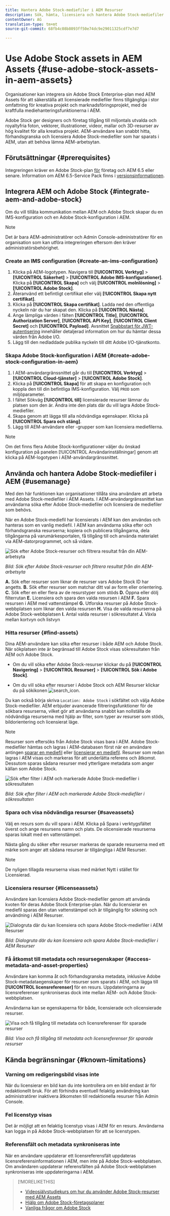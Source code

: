 ```yaml
---
title: Hantera Adobe Stock-mediefiler i AEM Resurser
description: Sök, hämta, licensiera och hantera Adobe Stock-mediefiler inifrån AEM. Använd de licensierade mediefilerna som andra digitala resurser.
contentOwner: AG
translation-type: tm+mt
source-git-commit: 68fb4c08b8093ff50e74dc9e29011325cdf7e7d7

---
```



# Use Adobe Stock assets in AEM Assets {#use-adobe-stock-assets-in-aem-assets}

Organisationer kan integrera sin Adobe Stock Enterprise-plan med AEM Assets för att säkerställa att licensierade mediefiler finns tillgängliga i stor omfattning för kreativa projekt och marknadsföringsprojekt, med de kraftfulla mediehanteringsfunktionerna i AEM.

Adobe Stock ger designers och företag tillgång till miljontals utvalda och royaltyfria foton, vektorer, illustrationer, videor, mallar och 3D-resurser av hög kvalitet för alla kreativa projekt. AEM-användare kan snabbt hitta, förhandsgranska och licensiera Adobe Stock-mediefiler som har sparats i AEM, utan att behöva lämna AEM-arbetsytan.

## Förutsättningar {#prerequisites}

Integreringen kräver en Adobe Stock-plan [för](https://stockenterprise.adobe.com/) företag och AEM 6.5 eller senare. Information om AEM 6.5-Service Pack finns i [versionsinformationen](/help/release-notes/sp-release-notes.md).

## Integrera AEM och Adobe Stock {#integrate-aem-and-adobe-stock}

Om du vill tillåta kommunikation mellan AEM och Adobe Stock skapar du en IMS-konfiguration och en Adobe Stock-konfiguration i AEM.

>[!NOTE]
>
>Det är bara AEM-administratörer och Admin Console-administratörer för en organisation som kan utföra integreringen eftersom den kräver administratörsbehörighet.

### Create an IMS configuration {#create-an-ims-configuration}

1. Klicka på AEM-logotypen. Navigera till **[!UICONTROL Verktyg]** > **[!UICONTROL Säkerhet]** > **[!UICONTROL Adobe IMS-konfigurationer]**. Klicka på **[!UICONTROL Skapa]** och välj **[!UICONTROL molnlösning]** > **[!UICONTROL Adobe Stock]**.
1. Återanvänd ett befintligt certifikat eller välj **[!UICONTROL Skapa nytt certifikat]**.
1. Klicka på **[!UICONTROL Skapa certifikat]**. Ladda ned den offentliga nyckeln när du har skapat den. Klicka på **[!UICONTROL Nästa]**.
1. Ange lämpliga värden i fälten **[!UICONTROL Title]**, **[!UICONTROL Authorization Server]**, **[!UICONTROL API Key]**, **[!UICONTROL Client Secret]** och **[!UICONTROL Payload]**. Avsnittet [Snabbstart för JWT-autentisering](https://www.adobe.io/authentication/auth-methods.html#!AdobeDocs/adobeio-auth/master/JWT/JWT.md) innehåller detaljerad information om hur du hämtar dessa värden från Adobe I/O.
1. Lägg till den nedladdade publika nyckeln till ditt Adobe I/O-tjänstkonto.

### Skapa Adobe Stock-konfiguration i AEM {#create-adobe-stock-configuration-in-aem}

1. I AEM-användargränssnittet går du till **[!UICONTROL Verktyg]** > **[!UICONTROL Cloud-tjänster]** > **[!UICONTROL Adobe Stock]**.
1. Klicka på **[!UICONTROL Skapa]** för att skapa en konfiguration och koppla den till din befintliga IMS-konfiguration. Välj `PROD` som miljöparameter.
1. I fältet Sökväg **[!UICONTROL till]** licensierade resurser lämnar du platsen som den är. Ändra inte den plats där du vill lagra Adobe Stock-mediefiler.
1. Skapa genom att lägga till alla nödvändiga egenskaper. Klicka på **[!UICONTROL Spara och stäng]**.
1. Lägg till AEM-användare eller -grupper som kan licensiera mediefilerna.

>[!NOTE]
>
>Om det finns flera Adobe Stock-konfigurationer väljer du önskad konfiguration på panelen [!UICONTROL Användarinställningar] genom att klicka på AEM-logotypen i AEM-användargränssnittet.

## Använda och hantera Adobe Stock-mediefiler i AEM {#usemanage}

Med den här funktionen kan organisationer tillåta sina användare att arbeta med Adobe Stock-mediefiler i AEM Assets. I AEM-användargränssnittet kan användarna söka efter Adobe Stock-mediefiler och licensiera de mediefiler som behövs.

När en Adobe Stock-mediefil har licensierats i AEM kan den användas och hanteras som en vanlig mediefil. I AEM kan användarna söka efter och förhandsgranska resurserna; kopiera och publicera tillgångarna, dela tillgångarna på varumärkesportalen, få tillgång till och använda materialet via AEM-datorprogrammet, och så vidare.

![Sök efter Adobe Stock-resurser och filtrera resultat från din AEM-arbetsyta](assets/adobe-stock-search-results-workspace.png)

*Bild: Sök efter Adobe Stock-resurser och filtrera resultat från din AEM-arbetsyta*

**A.** Sök efter resurser som liknar de resurser vars Adobe Stock ID har angetts. **B.** Sök efter resurser som matchar ditt val av form eller orientering. **C.** Sök efter en eller flera av de resurstyper som stöds **D.** Öppna eller dölj filterrutan **E.** Licensiera och spara den valda resursen i AEM **F.** Spara resursen i AEM med vattenstämpel **G.** Utforska resurser på Adobe Stock-webbplatsen som liknar den valda resursen **H.** Visa de valda resurserna på Adobe Stock-webbplatsen **I.** Antal valda resurser i sökresultatet **J.** Växla mellan kortvyn och listvyn

### Hitta resurser {#find-assets}

Dina AEM-användare kan söka efter resurser i både AEM och Adobe Stock. När sökplatsen inte är begränsad till Adobe Stock visas sökresultaten från AEM och Adobe Stock.

* Om du vill söka efter Adobe Stock-resurser klickar du på **[!UICONTROL Navigering]** > **[!UICONTROL Resurser]** > **[!UICONTROL Sök i Adobe Stock]**.

* Om du vill söka efter resurser i Adobe Stock och AEM Resurser klickar du på sökikonen ![search_icon](assets/search_icon.png).

Du kan också börja skriva `Location: Adobe Stock` i sökfältet och välja Adobe Stock-mediefiler.  AEM erbjuder avancerade filtreringsfunktioner för de sökbara resurserna, vilket gör att användarna snabbt kan nollställa de nödvändiga resurserna med hjälp av filter, som typer av resurser som stöds, bildorientering och licensierat läge.

>[!NOTE]
>
>Resurser som eftersöks från Adobe Stock visas bara i AEM. Adobe Stock-mediefiler hämtas och lagras i AEM-databasen först när en användare antingen [sparar en mediefil](/help/assets/aem-assets-adobe-stock.md#saveassets) eller [licensierar en mediefil](/help/assets/aem-assets-adobe-stock.md#licenseassets). Resurser som redan lagras i AEM visas och markeras för att underlätta referens och åtkomst. Dessutom sparas sådana resurser med ytterligare metadata som anger källan som Adobe Stock.

![Sök efter filter i AEM och markerade Adobe Stock-mediefiler i sökresultaten](assets/aem-search-filters2.jpg)

*Bild: Sök efter filter i AEM och markerade Adobe Stock-mediefiler i sökresultaten*

### Spara och visa nödvändiga resurser {#saveassets}

Välj en resurs som du vill spara i AEM. Klicka på Spara i verktygsfältet överst och ange resursens namn och plats. De olicensierade resurserna sparas lokalt med en vattenstämpel.

Nästa gång du söker efter resurser markeras de sparade resurserna med ett märke som anger att sådana resurser är tillgängliga i AEM Resurser.

>[!NOTE]
>
>De nyligen tillagda resurserna visas med märket Nytt i stället för Licensierad.

### Licensiera resurser {#licenseassets}

Användare kan licensiera Adobe Stock-mediefiler genom att använda kvoten för deras Adobe Stock Enterprise-plan. När du licensierar en mediefil sparas den utan vattenstämpel och är tillgänglig för sökning och användning i AEM Resurser.

![Dialogruta där du kan licensiera och spara Adobe Stock-mediefiler i AEM Resurser](assets/aem-stock_licenseandsave.jpg)

*Bild: Dialogruta där du kan licensiera och spara Adobe Stock-mediefiler i AEM Resurser*

### Få åtkomst till metadata och resursegenskaper {#access-metadata-and-asset-properties}

Användare kan komma åt och förhandsgranska metadata, inklusive Adobe Stock-metadataegenskaper för resurser som sparats i AEM, och lägga till **[!UICONTROL licensreferenser]** för en resurs. Uppdateringarna av licensreferenser synkroniseras dock inte mellan AEM- och Adobe Stock-webbplatsen.

Användarna kan se egenskaperna för både, licensierade och olicensierade resurser.

![Visa och få tillgång till metadata och licensreferenser för sparade resurser](assets/metadata_properties.jpg)

*Bild: Visa och få tillgång till metadata och licensreferenser för sparade resurser*

## Kända begränsningar {#known-limitations}

### Varning om redigeringsbild visas inte

När du licensierar en bild kan du inte kontrollera om en bild endast är för redaktionellt bruk. För att förhindra eventuell felaktig användning kan administratörer inaktivera åtkomsten till redaktionella resurser från Admin Console.

### Fel licenstyp visas

Det är möjligt att en felaktig licenstyp visas i AEM för en resurs. Användarna kan logga in på Adobe Stock-webbplatsen för att se licenstypen.

### Referensfält och metadata synkroniseras inte

När en användare uppdaterar ett licensreferensfält uppdateras licensreferensinformationen i AEM, men inte på Adobe Stock-webbplatsen. Om användaren uppdaterar referensfälten på Adobe Stock-webbplatsen synkroniseras inte uppdateringarna i AEM.

>[!MORELIKETHIS]
>
>* [Videosjälvstudiekurs om hur du använder Adobe Stock-resurser med AEM Assets](https://helpx.adobe.com/experience-manager/kt/assets/using/stock-assets-feature-video-use.html)
>* [Hjälp om Adobe Stock-företagsplaner](https://helpx.adobe.com/enterprise/using/adobe-stock-enterprise.html)
>* [Vanliga frågor om Adobe Stock](https://helpx.adobe.com/stock/faq.html)

